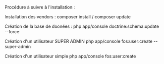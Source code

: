 Procédure à suivre à l'installation : 

Installation des vendors :
composer install / composer update

Création de la base de doonées :
php app/console doctrine:schema:update --force

Création d'un utilisateur SUPER ADMIN
php app/console fos:user:create <username> <email> <password> --super-admin

Création d'un utilisateur simple 
php app/console fos:user:create <username> <email> <password>